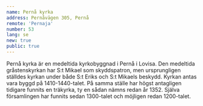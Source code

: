 ```yaml
---
name: Pernå kyrka
address: Pernåvägen 305, Pernå
remote: 'Pernaja'
number: 53
lang: se
new: true
public: true
---
```

Pernå kyrka är en medeltida kyrkobyggnad i Pernå i Lovisa. Den medeltida gråstenskyrkan har S:t Mikael som skyddspatron, men ursprungligen ställdes kyrkan under både S:t Eriks och S:t Mikaels beskydd. Kyrkan antas vara byggd på 1410-1440-talet. På samma ställe har högst antagligen tidigare funnits en träkyrka, ty en sådan nämns redan år 1352. Själva församlingen har funnits sedan 1300-talet och möjligen redan 1200-talet.
